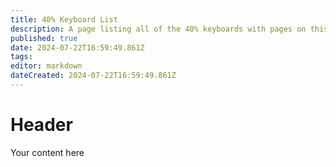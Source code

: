 ```yaml
---
title: 40% Keyboard List
description: A page listing all of the 40% keyboards with pages on this wiki
published: true
date: 2024-07-22T16:59:49.861Z
tags: 
editor: markdown
dateCreated: 2024-07-22T16:59:49.861Z
---
```


# Header
Your content here
